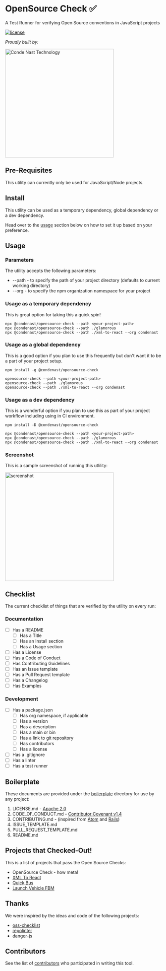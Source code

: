 # OpenSource Check ✅
A Test Runner for verifying Open Source conventions in JavaScript projects

[![license](https://img.shields.io/badge/license-Apache%202.0-blue.svg?style=flat)](LICENSE)

_Proudly built by:_

<a href="https://technology.condenast.com"><img src="https://user-images.githubusercontent.com/1215971/35070721-3f136cdc-fbac-11e7-81b4-e3aa5cc70a17.png" title="Conde Nast Technology" width=350/></a>

## Pre-Requisites

This utility can currently only be used for JavaScript/Node projects.

## Install

This utility can be used as a temporary dependency, global dependency or a dev dependency.

Head over to the [usage](##usage) section below on how to set it up based on your preference.

## Usage

### Parameters

The utility accepts the following parameters:

* --path - to specify the path of your project directory (defaults to current working directory)
* --org - to specify the npm organization namespace for your project

### Usage as a temporary dependency

This is great option for taking this a quick spin!

    npx @condenast/opensource-check --path <your-project-path>
    npx @condenast/opensource-check --path ./glamorous
    npx @condenast/opensource-check --path ./xml-to-react --org condenast

### Usage as a global dependency

This is a good option if you plan to use this frequently but don't want it to be a part of your project setup.

    npm install -g @condenast/opensource-check

    opensource-check --path <your-project-path>
    opensource-check --path ./glamorous
    opensource-check --path ./xml-to-react --org condenast

### Usage as a dev dependency

This is a wonderful option if you plan to use this as part of your project workflow including using in CI environment.

    npm install -D @condenast/opensource-check

    npx @condenast/opensource-check --path <your-project-path>
    npx @condenast/opensource-check --path ./glamorous
    npx @condenast/opensource-check --path ./xml-to-react --org condenast

### Screenshot

This is a sample screenshot of running this utlility:

<img src="https://user-images.githubusercontent.com/1215971/37443485-74f4b324-27da-11e8-9e77-957de7edaec8.png" title="screenshot" width=350/></a>

## Checklist

The current checklist of things that are verified by the utility on every run:

### Documentation

- [ ] Has a README
  - [ ] Has a Title
  - [ ] Has an Install section
  - [ ] Has a Usage section
- [ ] Has a License
- [ ] Has a Code of Conduct
- [ ] Has Contributing Guidelines
- [ ] Has an Issue template
- [ ] Has a Pull Request template
- [ ] Has a Changelog
- [ ] Has Examples

### Development

- [ ] Has a package.json
  - [ ] Has org namespace, if applicable
  - [ ] Has a version
  - [ ] Has a description
  - [ ] Has a main or bin
  - [ ] Has a link to git repository
  - [ ] Has contributors
  - [ ] Has a license
- [ ] Has a .gitignore
- [ ] Has a linter
- [ ] Has a test runner

## Boilerplate

These documents are provided under the [boilerplate](/boilerplate) directory for use by any project:

1. LICENSE.md - [Apache 2.0](https://github.com/licenses/license-templates/blob/master/templates/apache.txt)
2. CODE_OF_CONDUCT.md - [Contributor Covenant v1.4](https://www.contributor-covenant.org/version/1/4/code-of-conduct.md)
3. CONTRIBUTING.md - (inspired from [Atom](https://github.com/atom/atom/blob/master/CONTRIBUTING.md) and [Rails](https://github.com/rails/rails/blob/master/CONTRIBUTING.md))
4. ISSUE_TEMPLATE.md
5. PULL_REQUEST_TEMPLATE.md
6. README.md

## Projects that Checked-Out!

This is a list of projects that pass the Open Source Checks:

* OpenSource Check - how meta!
* [XML To React](https://github.com/condenast/xml-to-react)
* [Quick Bus](https://github.com/condenast/quick-bus)
* [Launch Vehicle FBM](https://github.com/condenast/launch-vehicle-fbm)

## Thanks

We were inspired by the ideas and code of the following projects:

* [oss-checklist](https://github.com/scriptnull/oss-checklist)
* [repolinter](https://github.com/todogroup/repolinter)
* [danger-js](https://github.com/danger/danger-js)

## Contributors

See the list of [contributors](https://github.com/CondeNast/opensource-check/contributors) who participated in writing this tool.
